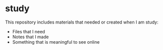 # study
This repository includes materials that needed or created when I am study:

- Files that I need
- Notes that I made
- Something that is meaningful to see online
